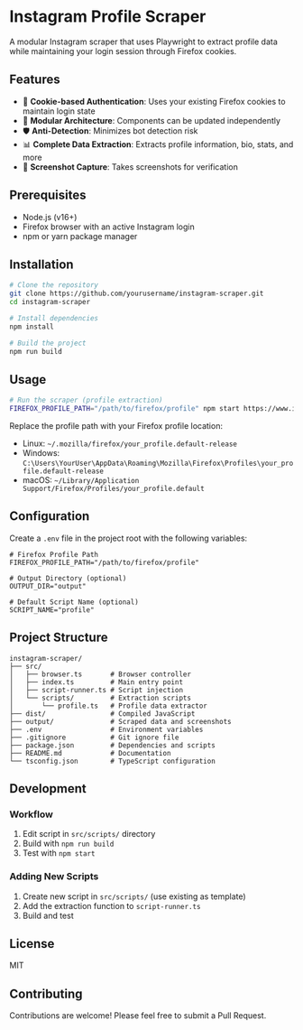 # Instagram Profile Scraper

A modular Instagram scraper that uses Playwright to extract profile data while maintaining your login session through Firefox cookies.

## Features

- 🔐 **Cookie-based Authentication**: Uses your existing Firefox cookies to maintain login state
- 🔄 **Modular Architecture**: Components can be updated independently
- 🛡️ **Anti-Detection**: Minimizes bot detection risk
- 📊 **Complete Data Extraction**: Extracts profile information, bio, stats, and more
- 📸 **Screenshot Capture**: Takes screenshots for verification

## Prerequisites

- Node.js (v16+)
- Firefox browser with an active Instagram login
- npm or yarn package manager

## Installation

```bash
# Clone the repository
git clone https://github.com/yourusername/instagram-scraper.git
cd instagram-scraper

# Install dependencies
npm install

# Build the project
npm run build
```

## Usage

```bash
# Run the scraper (profile extraction)
FIREFOX_PROFILE_PATH="/path/to/firefox/profile" npm start https://www.instagram.com/username
```

Replace the profile path with your Firefox profile location:
- Linux: `~/.mozilla/firefox/your_profile.default-release`
- Windows: `C:\Users\YourUser\AppData\Roaming\Mozilla\Firefox\Profiles\your_profile.default-release`
- macOS: `~/Library/Application Support/Firefox/Profiles/your_profile.default`

## Configuration

Create a `.env` file in the project root with the following variables:

```
# Firefox Profile Path
FIREFOX_PROFILE_PATH="/path/to/firefox/profile"

# Output Directory (optional)
OUTPUT_DIR="output"

# Default Script Name (optional)
SCRIPT_NAME="profile"
```

## Project Structure

```
instagram-scraper/
├── src/
│   ├── browser.ts       # Browser controller
│   ├── index.ts         # Main entry point
│   ├── script-runner.ts # Script injection
│   └── scripts/         # Extraction scripts
│       └── profile.ts   # Profile data extractor
├── dist/                # Compiled JavaScript
├── output/              # Scraped data and screenshots
├── .env                 # Environment variables
├── .gitignore           # Git ignore file
├── package.json         # Dependencies and scripts
├── README.md            # Documentation
└── tsconfig.json        # TypeScript configuration
```

## Development

### Workflow

1. Edit script in `src/scripts/` directory
2. Build with `npm run build`
3. Test with `npm start`

### Adding New Scripts

1. Create new script in `src/scripts/` (use existing as template)
2. Add the extraction function to `script-runner.ts`
3. Build and test

## License

MIT

## Contributing

Contributions are welcome! Please feel free to submit a Pull Request. 